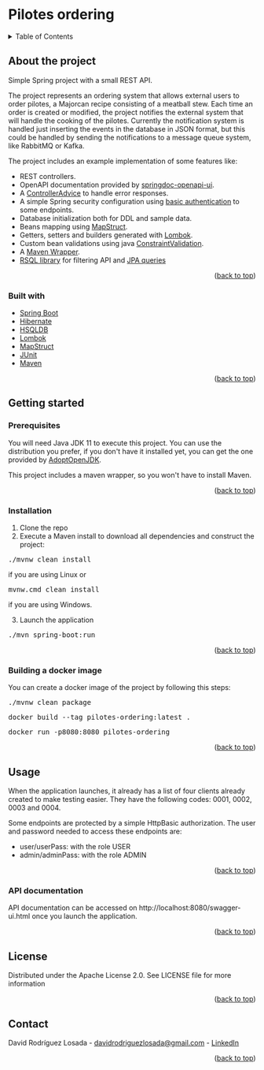 # Pilotes ordering

<details>
  <summary>Table of Contents</summary>
  <ol>
    <li>
      <a href="#about-the-project">About The Project</a>
      <ul>
        <li><a href="#built-with">Built With</a></li>
      </ul>
    </li>
    <li>
      <a href="#getting-started">Getting Started</a>
      <ul>
        <li><a href="#prerequisites">Prerequisites</a></li>
        <li><a href="#installation">Installation</a></li>
      </ul>
    </li>
    <li><a href="#usage">Usage</a></li>
      <ul>
        <li><a href="#api-documentation">Api documentation</a></li>
      </ul>
    <li><a href="#license">License</a></li>
    <li><a href="#contact">Contact</a></li>
  </ol>
</details>

## About the project

Simple Spring project with a small REST API.

The project represents an ordering system that allows external users to order pilotes, a Majorcan recipe consisting of a
meatball stew. Each time an order is created or modified, the project notifies the external system that will handle the
cooking of the pilotes. Currently the notification system is handled just inserting the events in the database in JSON
format, but this could be handled by sending the notifications to a message queue system, like RabbitMQ or Kafka.

The project includes an example implementation of some features like:

* REST controllers.
* OpenAPI documentation provided by [springdoc-openapi-ui](https://springdoc.org/).
* A [ControllerAdvice](https://docs.spring.io/spring-framework/docs/current/javadoc-api/org/springframework/web/bind/annotation/ControllerAdvice.html)
to handle error responses.
* A simple Spring security configuration
  using [basic authentication](https://docs.spring.io/spring-security/reference/servlet/authentication/passwords/basic.html)
  to some endpoints.
* Database initialization both for DDL and sample data.
* Beans mapping using [MapStruct](https://mapstruct.org/).
* Getters, setters and builders generated with [Lombok](https://projectlombok.org/).
* Custom bean validations using
  java [ConstraintValidation](https://docs.oracle.com/javaee/7/api/javax/validation/ConstraintValidator.html).
* A [Maven Wrapper](https://maven.apache.org/wrapper/).
* [RSQL library](https://github.com/jirutka/rsql-parser) for filtering API and [JPA queries](https://github.com/tennaito/rsql-jpa)

<p align="right">(<a href="#top">back to top</a>)</p>

### Built with

* [Spring Boot](https://spring.io/projects/spring-boot)
* [Hibernate](https://hibernate.org/)
* [HSQLDB](http://hsqldb.org/)
* [Lombok](https://projectlombok.org/)
* [MapStruct](https://mapstruct.org/)
* [JUnit](https://junit.org/junit5/)
* [Maven](https://maven.apache.org/)

<p align="right">(<a href="#top">back to top</a>)</p>

## Getting started

### Prerequisites

You will need Java JDK 11 to execute this project. You can use the distribution you prefer, if you don't have it
installed yet, you can get the one provided by [AdoptOpenJDK](https://adoptopenjdk.net/).

This project includes a maven wrapper, so you won't have to install Maven.

<p align="right">(<a href="#top">back to top</a>)</p>

### Installation

1. Clone the repo
2. Execute a Maven install to download all dependencies and construct the project:

<pre>./mvnw clean install</pre>

if you are using Linux or

<pre>mvnw.cmd clean install</pre>

if you are using Windows.

3. Launch the application

<pre>./mvn spring-boot:run</pre>

<p align="right">(<a href="#top">back to top</a>)</p>

### Building a docker image

You can create a docker image of the project by following this steps:

<pre>./mvnw clean package</pre>

<pre>docker build --tag pilotes-ordering:latest .</pre>

<pre>docker run -p8080:8080 pilotes-ordering</pre>

<p align="right">(<a href="#top">back to top</a>)</p>

## Usage

When the application launches, it already has a list of four clients already created to make testing easier. They have
the following codes: 0001, 0002, 0003 and 0004.

Some endpoints are protected by a simple HttpBasic authorization. The user and password needed to access these endpoints
are:

* user/userPass: with the role USER
* admin/adminPass: with the role ADMIN

<p align="right">(<a href="#top">back to top</a>)</p>

### API documentation

API documentation can be accessed on http://localhost:8080/swagger-ui.html once you launch the application.

<p align="right">(<a href="#top">back to top</a>)</p>

## License

Distributed under the Apache License 2.0. See LICENSE file for more information

<p align="right">(<a href="#top">back to top</a>)</p>

## Contact

David Rodríguez Losada - davidrodriguezlosada@gmail.com - [LinkedIn](https://www.linkedin.com/in/david-rodriguez-losada/)

<p align="right">(<a href="#top">back to top</a>)</p>